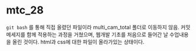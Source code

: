 # mtc_28

`git bash` 를 통해 직접 올렸던 파일이라 multi_cam_total 폴더로 이동하지 않음.
커밋메세지를 함께 적용하는 과정을 거쳤으며, 웹개발 기초를 처음으로 들어간 날 수업내용을 올린 것이다.
html과 css에 대한 파일이 올라가있는 상태이다.
